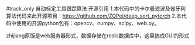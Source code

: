 #track_only
自动标定工具跟踪算法
开源引用
1.本代码中的卡尔曼滤波及匈牙利算法代码来此开源项目：https://github.com/ZQPei/deep_sort_pytorch
2.本代码中使用的开源python包有：opencv、numpy、scipy、web.py。

zhijiang原版是web服务器形式，数据存储在redis数据库中，这里搞成GUI的形式
